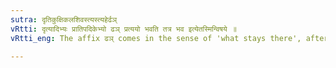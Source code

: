 ```yaml
---
sutra: दृतिकुक्षिकलशिवस्त्यस्त्यहेर्ढञ्
vRtti: दृत्यादिभ्यः प्रातिपदिकेभ्यो ढञ् प्रत्ययो भवति तत्र भव इत्येतस्मिन्विषये ॥
vRtti_eng: The affix ढञ् comes in the sense of 'what stays there', after the words '_driti_', '_kukshi_', '_kalasi_', '_vasti_' '_asti_' and '_ahi_'.

---
```

